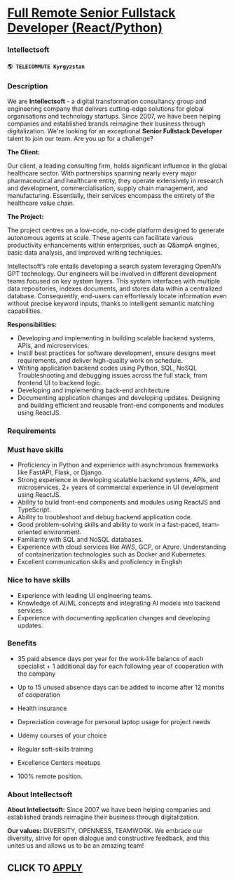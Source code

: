 # [Full Remote Senior Fullstack Developer (React/Python)](https://www.remotewlb.com/apply/full-remote-senior-fullstack-developer-react-python-80391)  
### Intellectsoft  
#### `🌎 TELECOMMUTE Kyrgyzstan`  

### **Description**

We are **Intellectsoft** \- a digital transformation consultancy group and engineering company that delivers cutting-edge solutions for global organisations and technology startups. Since 2007, we have been helping companies and established brands reimagine their business through digitalization. We're looking for an exceptional **Senior Fullstack Developer** talent to join our team. Are you up for a challenge?

 **The Client:**

Our client, a leading consulting firm, holds significant influence in the global healthcare sector. With partnerships spanning nearly every major pharmaceutical and healthcare entity, they operate extensively in research and development, commercialisation, supply chain management, and manufacturing. Essentially, their services encompass the entirety of the healthcare value chain.

 **The Project:**

The project centres on a low-code, no-code platform designed to generate autonomous agents at scale. These agents can facilitate various productivity enhancements within enterprises, such as Q&ampA engines, basic data analysis, and improved writing techniques.

Intellectsoft’s role entails developing a search system leveraging OpenAI’s GPT technology. Our engineers will be involved in different development teams focused on key system layers. This system interfaces with multiple data repositories, indexes documents, and stores data within a centralized database. Consequently, end-users can effortlessly locate information even without precise keyword inputs, thanks to intelligent semantic matching capabilities.

 **Responsibilities:**

  * Developing and implementing in building scalable backend systems, APIs, and microservices. 
  * Instill best practices for software development, ensure designs meet requirements, and deliver high-quality work on schedule. 
  * Writing application backend codes using Python, SQL, NoSQL Troubleshooting and debugging issues across the full stack, from frontend UI to backend logic. 
  * Developing and implementing back-end architecture 
  * Documenting application changes and developing updates. Designing and building efficient and reusable front-end components and modules using ReactJS.

### **Requirements**

### Must have skills

  * Proficiency in Python and experience with asynchronous frameworks like FastAPI, Flask, or Django. 
  * Strong experience in developing scalable backend systems, APIs, and microservices. 2+ years of commercial experience in UI development using ReactJS. 
  * Ability to build front-end components and modules using ReactJS and TypeScript. 
  * Ability to troubleshoot and debug backend application code. 
  * Good problem-solving skills and ability to work in a fast-paced, team-oriented environment. 
  * Familiarity with SQL and NoSQL databases. 
  * Experience with cloud services like AWS, GCP, or Azure. Understanding of containerization technologies such as Docker and Kubernetes. 
  * Excellent communication skills and proficiency in English

### Nice to have skills

  * Experience with leading UI engineering teams. 
  * Knowledge of AI/ML concepts and integrating AI models into backend services. 
  * Experience with documenting application changes and developing updates.

### **Benefits**

  * 35 paid absence days per year for the work-life balance of each specialist + 1 additional day for each following year of cooperation with the company

  * Up to 15 unused absence days can be added to income after 12 months of cooperation
  * Health insurance 
  * Depreciation coverage for personal laptop usage for project needs
  * Udemy courses of your choice
  * Regular soft-skills training
  * Excellence Сenters meetups
  * 100% remote position.

### **About Intellectsoft**

 **About Intellectsoft:** Since 2007 we have been helping companies and established brands reimagine their business through digitalization.

 **Our values:** DIVERSITY, OPENNESS, TEAMWORK. We embrace our diversity, strive for open dialogue and constructive feedback, and this unites us and allows us to be an amazing team!  

  

  
## CLICK TO [APPLY](https://www.remotewlb.com/apply/full-remote-senior-fullstack-developer-react-python-80391)

